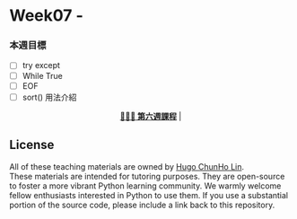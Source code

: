 # Week07 - 


### 本週目標
- [ ] try except
- [ ] While True
- [ ] EOF
- [ ] sort() 用法介紹

<div align="center">
    <p>
        <a href="https://github.com/1chooo/23-fall-tutor/tree/main/courses/course06" target="_blank"><b>👨🏻‍💻 第六週課程</b></a> |
        <!-- <a href="https://github.com/1chooo/23-fall-tutor/tree/main/courses/course07" target="_blank"><b>👨🏻‍💻 第七週課程</b></a> -->
    </p>
</div>


## License

All of these teaching materials are owned by [Hugo ChunHo Lin](https://github.com/1chooo).   
These materials are intended for tutoring purposes. They are open-source to foster a more vibrant Python learning community. We warmly welcome fellow enthusiasts interested in Python to use them. If you use a substantial portion of the source code, please include a link back to this repository.
